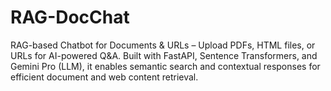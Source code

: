 # RAG-DocChat
RAG-based Chatbot for Documents &amp; URLs – Upload PDFs, HTML files, or URLs for AI-powered Q&amp;A. Built with FastAPI, Sentence Transformers, and Gemini Pro (LLM), it enables semantic search and contextual responses for efficient document and web content retrieval. 
